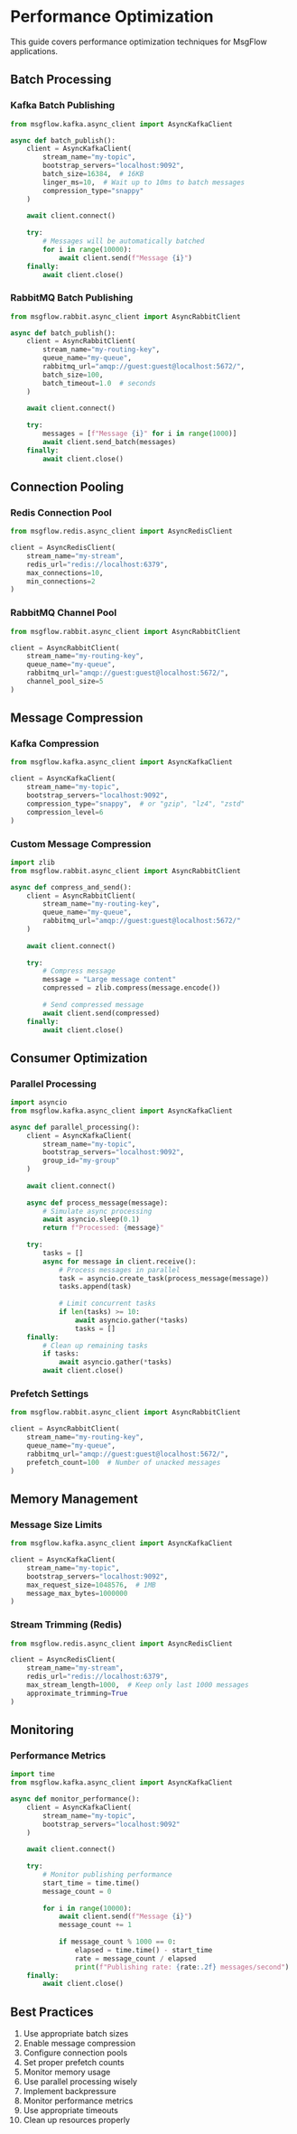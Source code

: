 # Performance Optimization

This guide covers performance optimization techniques for MsgFlow applications.

## Batch Processing

### Kafka Batch Publishing

```python
from msgflow.kafka.async_client import AsyncKafkaClient

async def batch_publish():
    client = AsyncKafkaClient(
        stream_name="my-topic",
        bootstrap_servers="localhost:9092",
        batch_size=16384,  # 16KB
        linger_ms=10,  # Wait up to 10ms to batch messages
        compression_type="snappy"
    )
    
    await client.connect()
    
    try:
        # Messages will be automatically batched
        for i in range(10000):
            await client.send(f"Message {i}")
    finally:
        await client.close()
```

### RabbitMQ Batch Publishing

```python
from msgflow.rabbit.async_client import AsyncRabbitClient

async def batch_publish():
    client = AsyncRabbitClient(
        stream_name="my-routing-key",
        queue_name="my-queue",
        rabbitmq_url="amqp://guest:guest@localhost:5672/",
        batch_size=100,
        batch_timeout=1.0  # seconds
    )
    
    await client.connect()
    
    try:
        messages = [f"Message {i}" for i in range(1000)]
        await client.send_batch(messages)
    finally:
        await client.close()
```

## Connection Pooling

### Redis Connection Pool

```python
from msgflow.redis.async_client import AsyncRedisClient

client = AsyncRedisClient(
    stream_name="my-stream",
    redis_url="redis://localhost:6379",
    max_connections=10,
    min_connections=2
)
```

### RabbitMQ Channel Pool

```python
from msgflow.rabbit.async_client import AsyncRabbitClient

client = AsyncRabbitClient(
    stream_name="my-routing-key",
    queue_name="my-queue",
    rabbitmq_url="amqp://guest:guest@localhost:5672/",
    channel_pool_size=5
)
```

## Message Compression

### Kafka Compression

```python
from msgflow.kafka.async_client import AsyncKafkaClient

client = AsyncKafkaClient(
    stream_name="my-topic",
    bootstrap_servers="localhost:9092",
    compression_type="snappy",  # or "gzip", "lz4", "zstd"
    compression_level=6
)
```

### Custom Message Compression

```python
import zlib
from msgflow.rabbit.async_client import AsyncRabbitClient

async def compress_and_send():
    client = AsyncRabbitClient(
        stream_name="my-routing-key",
        queue_name="my-queue",
        rabbitmq_url="amqp://guest:guest@localhost:5672/"
    )
    
    await client.connect()
    
    try:
        # Compress message
        message = "Large message content"
        compressed = zlib.compress(message.encode())
        
        # Send compressed message
        await client.send(compressed)
    finally:
        await client.close()
```

## Consumer Optimization

### Parallel Processing

```python
import asyncio
from msgflow.kafka.async_client import AsyncKafkaClient

async def parallel_processing():
    client = AsyncKafkaClient(
        stream_name="my-topic",
        bootstrap_servers="localhost:9092",
        group_id="my-group"
    )
    
    await client.connect()
    
    async def process_message(message):
        # Simulate async processing
        await asyncio.sleep(0.1)
        return f"Processed: {message}"
    
    try:
        tasks = []
        async for message in client.receive():
            # Process messages in parallel
            task = asyncio.create_task(process_message(message))
            tasks.append(task)
            
            # Limit concurrent tasks
            if len(tasks) >= 10:
                await asyncio.gather(*tasks)
                tasks = []
    finally:
        # Clean up remaining tasks
        if tasks:
            await asyncio.gather(*tasks)
        await client.close()
```

### Prefetch Settings

```python
from msgflow.rabbit.async_client import AsyncRabbitClient

client = AsyncRabbitClient(
    stream_name="my-routing-key",
    queue_name="my-queue",
    rabbitmq_url="amqp://guest:guest@localhost:5672/",
    prefetch_count=100  # Number of unacked messages
)
```

## Memory Management

### Message Size Limits

```python
from msgflow.kafka.async_client import AsyncKafkaClient

client = AsyncKafkaClient(
    stream_name="my-topic",
    bootstrap_servers="localhost:9092",
    max_request_size=1048576,  # 1MB
    message_max_bytes=1000000
)
```

### Stream Trimming (Redis)

```python
from msgflow.redis.async_client import AsyncRedisClient

client = AsyncRedisClient(
    stream_name="my-stream",
    redis_url="redis://localhost:6379",
    max_stream_length=1000,  # Keep only last 1000 messages
    approximate_trimming=True
)
```

## Monitoring

### Performance Metrics

```python
import time
from msgflow.kafka.async_client import AsyncKafkaClient

async def monitor_performance():
    client = AsyncKafkaClient(
        stream_name="my-topic",
        bootstrap_servers="localhost:9092"
    )
    
    await client.connect()
    
    try:
        # Monitor publishing performance
        start_time = time.time()
        message_count = 0
        
        for i in range(10000):
            await client.send(f"Message {i}")
            message_count += 1
            
            if message_count % 1000 == 0:
                elapsed = time.time() - start_time
                rate = message_count / elapsed
                print(f"Publishing rate: {rate:.2f} messages/second")
    finally:
        await client.close()
```

## Best Practices

1. Use appropriate batch sizes
2. Enable message compression
3. Configure connection pools
4. Set proper prefetch counts
5. Monitor memory usage
6. Use parallel processing wisely
7. Implement backpressure
8. Monitor performance metrics
9. Use appropriate timeouts
10. Clean up resources properly
